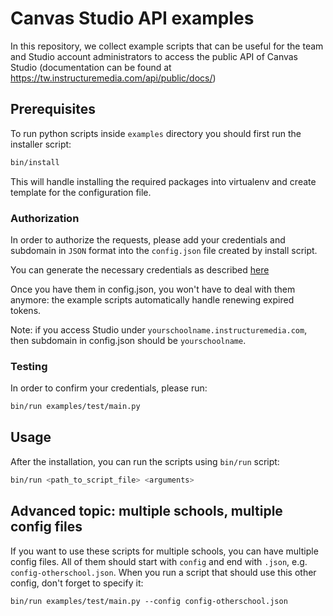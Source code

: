 # Canvas Studio API examples

In this repository, we collect example scripts that can be useful for the team and Studio account administrators to access the public API of Canvas Studio (documentation can be found at https://tw.instructuremedia.com/api/public/docs/)

## Prerequisites

To run python scripts inside `examples` directory you should first run the installer script:

```bash
bin/install
```

This will handle installing the required packages into virtualenv and create template for the configuration file.

### Authorization

In order to authorize the requests, please add your credentials and subdomain in `JSON` format into the `config.json` file created by install script.

You can generate the necessary credentials as described [here](https://community.canvaslms.com/t5/The-Product-Blog/Connecting-Studio-OAuth-via-Postman/ba-p/259739)

Once you have them in config.json, you won't have to deal with them anymore: the example scripts automatically handle renewing expired tokens.

Note: if you access Studio under `yourschoolname.instructuremedia.com`, then subdomain in config.json should be `yourschoolname`.

### Testing

In order to confirm your credentials, please run:

```bash
bin/run examples/test/main.py
```

## Usage

After the installation, you can run the scripts using `bin/run` script:

```bash
bin/run <path_to_script_file> <arguments>
```

## Advanced topic: multiple schools, multiple config files

If you want to use these scripts for multiple schools, you can have multiple config files. All of them should start with `config` and end with `.json`, e.g. `config-otherschool.json`. When you run a script that should use this other config, don't forget to specify it:

```
bin/run examples/test/main.py --config config-otherschool.json
```
